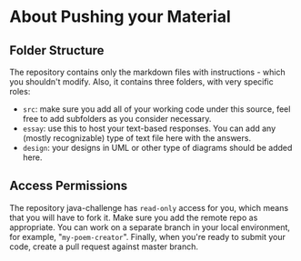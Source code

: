 About Pushing your Material
===========================

## Folder Structure

The repository contains only the markdown files with instructions - which you shouldn't modify. Also, it contains three folders, with very specific roles:

- `src`: make sure you add all of your working code under this source, feel free to add subfolders as you consider necessary.
- `essay`:  use this to host your text-based responses. You can add any (mostly recognizable) type of text file here with the answers.
- `design`: your designs in UML or other type of diagrams should be added here.

## Access Permissions

The repository java-challenge has `read-only` access for you, which means that you will have to fork it. Make sure you add the remote repo as appropriate.
You can work on a separate branch in your local environment, for example, "`my-poem-creator`".  Finally, when you're ready to submit your code, create a pull request against master branch.
